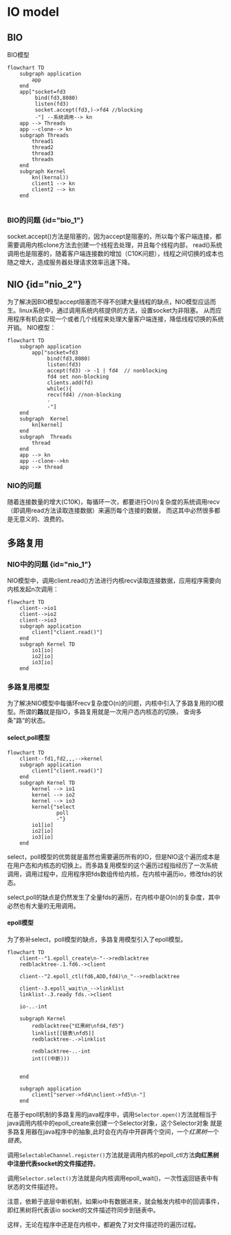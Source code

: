 # IO model

<!--Writerside adds this topic when you create a new documentation project.
You can use it as a sandbox to play with Writerside features, and remove it from the TOC when you don't need it anymore.-->

## BIO
BIO模型

```mermaid
flowchart TD
    subgraph application 
        app    
    end
    app["socket=fd3
         bind(fd3,8080)
         listen(fd3)
         socket.accept(fd3,)->fd4 //blocking
         -"] --系统调用--> kn
    app --> Threads
    app --clone--> kn
    subgraph Threads
        thread1
        thread2
        thread3
        threadn
    end
    subgraph Kernel
        kn((kernal))
        client1 --> kn
        client2 --> kn
    end
    
```
### BIO的问题 {id="bio_1"}
socket.accept()方法是阻塞的，因为accept是阻塞的，所以每个客户端连接，都需要调用内核clone方法去创建一个线程去处理，并且每个线程内部，
read()系统调用也是阻塞的，随着客户端连接数的增加（C10K问题），线程之间切换的成本也随之增大，造成服务器处理请求效率迅速下降。


## NIO {id="nio_2"}
为了解决因BIO模型accept阻塞而不得不创建大量线程的缺点，NIO模型应运而生。linux系统中，通过调用系统内核提供的方法，设置socket为非阻塞。
从而应用程序有机会实现一个或者几个线程来处理大量客户端连接，降低线程切换的系统开销。
NIO模型：
```mermaid
flowchart TD
    subgraph application 
        app["socket=fd3
             bind(fd3,8080)
             listen(fd3)
             accept(fd3) -> -1 | fd4  // nonblocking
             fd4 set non-blocking
             clients.add(fd)
             while(){
             recv(fd4) //non-blocking
             -
             -"]
    end
    subgraph  Kernel
        kn[kernel]
    end
    subgraph  Threads
        thread
    end
    app --> kn
    app --clone-->kn
    app --> thread
```
### NIO的问题
随着连接数量的增大(C10K)，每循环一次，都要进行O(n)复杂度的系统调用recv（即调用read方法读取连接数据）来遍历每个连接的数据，
而这其中必然很多都是无意义的、浪费的。

## 多路复用

### NIO中的问题 {id="nio_1"}
NIO模型中，调用client.read()方法进行内核recv读取连接数据，应用程序需要向内核发起n次调用：
```mermaid
flowchart TD
    client-->io1
    client-->io2
    client-->io3
    subgraph application
        client["client.read()"]
    end
    subgraph Kernel TD
        io1[io]
        io2[io]
        io3[io]
    end
```

### 多路复用模型
为了解决NIO模型中每循环recv复杂度O(n)的问题，内核中引入了多路复用的IO模型。所谓的**路**就是指IO，多路复用就是一次用户态内核态的切换，
查询多条"路“的状态。

#### select,poll模型
```mermaid
flowchart TD
    client--fd1,fd2,,,-->kernel
    subgraph application
        client["client.read()"]
    end
    subgraph Kernel TD
        kernel --> io1
        kernel --> io2
        kernel --> io3
        kernel{"select
                poll
                -"}
        io1[io]
        io2[io]
        io3[io]
    end
```
select，poll模型的优势就是虽然也需要遍历所有的IO，但是NIO这个遍历成本是在用户态和内核态的切换上。而多路复用模型的这个遍历过程指经历了一次系统
调用，调用过程中，应用程序把fds数组传给内核，在内核中遍历io，修改fds的状态。

select,poll的缺点是仍然发生了全量fds的遍历，在内核中是O(n)的复杂度，其中必然也有大量的无用调用。

#### epoll模型
为了弥补select，poll模型的缺点，多路复用模型引入了epoll模型。
```mermaid
flowchart TD
    client--"1.epoll_create\n-"-->redblacktree
    redblacktree-.1.fd6.->client

    client--"2.epoll_ctl(fd6,ADD,fd4)\n_"-->redblacktree

    client--3.epoll_wait\n_-->linklist
    linklist-.3.ready fds.->client

    io-..-int
    
    subgraph Kernel
        redblacktree{"红黑树\nfd4,fd5"}
        linklist[[链表\nfd5]]
        redblacktree-.->linklist

        redblacktree-..-int
        int(((中断)))
        
       
    end

    subgraph application
        client["server->fd4\nclient->fd5\n-"]
    end
```
在基于epoll机制的多路复用的java程序中，调用`Selector.open()`方法就相当于java调用内核中的epoll_create来创建一个Selector对象，这个Selector对象
就是多路复用器在java程序中的抽象,此时会在内存中开辟两个空间，一个*红黑树*一个*链表*。

调用`SelectableChannel.register()`方法就是调用内核的epoll_ctl方法**向红黑树中注册代表socket的文件描述符**。

调用`Selector.select()`方法就是向内核调用epoll_wait()，一次性返回链表中有状态的文件描述符。

注意，依赖于底层中断机制，如果io中有数据进来，就会触发内核中的回调事件，即红黑树将代表该io socket的文件描述符同步到链表中。

这样，无论在程序中还是在内核中，都避免了对文件描述符的遍历过程。